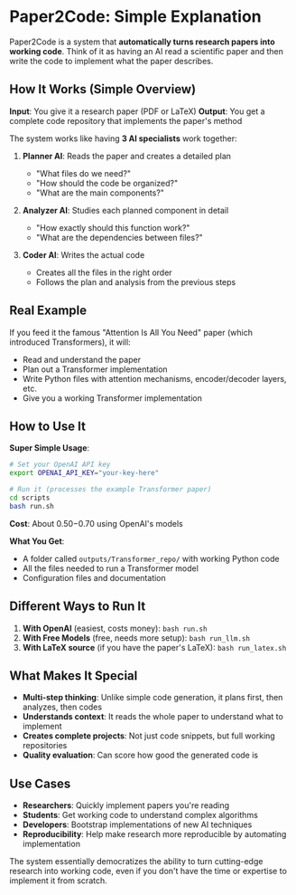 # Paper2Code: Simple Explanation

Paper2Code is a system that **automatically turns research papers into working code**. Think of it as having an AI read a scientific paper and then write the code to implement what the paper describes.

## How It Works (Simple Overview)

**Input**: You give it a research paper (PDF or LaTeX)
**Output**: You get a complete code repository that implements the paper's method

The system works like having **3 AI specialists** work together:

1. **Planner AI**: Reads the paper and creates a detailed plan
   - "What files do we need?"
   - "How should the code be organized?"
   - "What are the main components?"

2. **Analyzer AI**: Studies each planned component in detail
   - "How exactly should this function work?"
   - "What are the dependencies between files?"

3. **Coder AI**: Writes the actual code
   - Creates all the files in the right order
   - Follows the plan and analysis from the previous steps

## Real Example

If you feed it the famous "Attention Is All You Need" paper (which introduced Transformers), it will:
- Read and understand the paper
- Plan out a Transformer implementation
- Write Python files with attention mechanisms, encoder/decoder layers, etc.
- Give you a working Transformer implementation

## How to Use It

**Super Simple Usage**:
```bash
# Set your OpenAI API key
export OPENAI_API_KEY="your-key-here"

# Run it (processes the example Transformer paper)
cd scripts
bash run.sh
```

**Cost**: About $0.50-$0.70 using OpenAI's models

**What You Get**:
- A folder called `outputs/Transformer_repo/` with working Python code
- All the files needed to run a Transformer model
- Configuration files and documentation

## Different Ways to Run It

1. **With OpenAI** (easiest, costs money): `bash run.sh`
2. **With Free Models** (free, needs more setup): `bash run_llm.sh`
3. **With LaTeX source** (if you have the paper's LaTeX): `bash run_latex.sh`

## What Makes It Special

- **Multi-step thinking**: Unlike simple code generation, it plans first, then analyzes, then codes
- **Understands context**: It reads the whole paper to understand what to implement
- **Creates complete projects**: Not just code snippets, but full working repositories
- **Quality evaluation**: Can score how good the generated code is

## Use Cases

- **Researchers**: Quickly implement papers you're reading
- **Students**: Get working code to understand complex algorithms
- **Developers**: Bootstrap implementations of new AI techniques
- **Reproducibility**: Help make research more reproducible by automating implementation

The system essentially democratizes the ability to turn cutting-edge research into working code, even if you don't have the time or expertise to implement it from scratch.